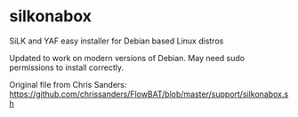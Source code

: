 # silkonabox
SiLK and YAF easy installer for Debian based Linux distros

Updated to work on modern versions of Debian. May need sudo permissions to install correctly.

Original file from Chris Sanders: https://github.com/chrissanders/FlowBAT/blob/master/support/silkonabox.sh
